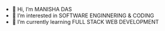 - 👋 Hi, I’m MANISHA DAS
- 👀 I’m interested in SOFTWARE ENGINNERING & CODING
- 🌱 I’m currently learning FULL STACK WEB DEVELOPMENT






